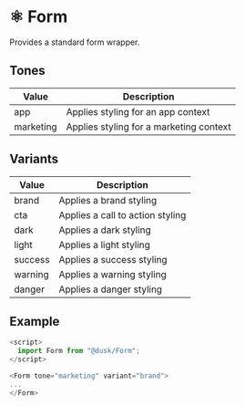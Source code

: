 # ⚛️ Form

Provides a standard form wrapper.

## Tones

| Value     | Description                             |
| --------- | --------------------------------------- |
| app       | Applies styling for an app context      |
| marketing | Applies styling for a marketing context |

## Variants

| Value   | Description                      |
| ------- | -------------------------------- |
| brand   | Applies a brand styling          |
| cta     | Applies a call to action styling |
| dark    | Applies a dark styling           |
| light   | Applies a light styling          |
| success | Applies a success styling        |
| warning | Applies a warning styling        |
| danger  | Applies a danger styling         |

## Example

```js
<script>
  import Form from "@dusk/Form";
</script>

<Form tone="marketing" variant="brand">
...
</Form>
```
